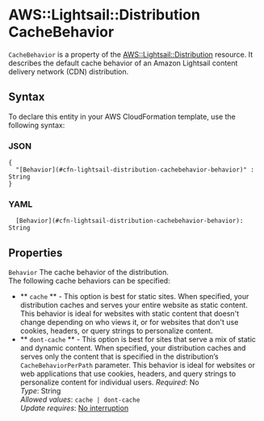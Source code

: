 # AWS::Lightsail::Distribution CacheBehavior<a name="aws-properties-lightsail-distribution-cachebehavior"></a>

`CacheBehavior` is a property of the [AWS::Lightsail::Distribution](https://docs.aws.amazon.com/AWSCloudFormation/latest/UserGuide/aws-resource-lightsail-distribution.html) resource\. It describes the default cache behavior of an Amazon Lightsail content delivery network \(CDN\) distribution\.

## Syntax<a name="aws-properties-lightsail-distribution-cachebehavior-syntax"></a>

To declare this entity in your AWS CloudFormation template, use the following syntax:

### JSON<a name="aws-properties-lightsail-distribution-cachebehavior-syntax.json"></a>

```
{
  "[Behavior](#cfn-lightsail-distribution-cachebehavior-behavior)" : String
}
```

### YAML<a name="aws-properties-lightsail-distribution-cachebehavior-syntax.yaml"></a>

```
  [Behavior](#cfn-lightsail-distribution-cachebehavior-behavior): String
```

## Properties<a name="aws-properties-lightsail-distribution-cachebehavior-properties"></a>

`Behavior` <a name="cfn-lightsail-distribution-cachebehavior-behavior"></a>
The cache behavior of the distribution\.  
The following cache behaviors can be specified:

- ** `cache` ** \- This option is best for static sites\. When specified, your distribution caches and serves your entire website as static content\. This behavior is ideal for websites with static content that doesn't change depending on who views it, or for websites that don't use cookies, headers, or query strings to personalize content\.
- ** `dont-cache` ** \- This option is best for sites that serve a mix of static and dynamic content\. When specified, your distribution caches and serves only the content that is specified in the distribution’s `CacheBehaviorPerPath` parameter\. This behavior is ideal for websites or web applications that use cookies, headers, and query strings to personalize content for individual users\.
  _Required_: No  
  _Type_: String  
  _Allowed values_: `cache | dont-cache`  
  _Update requires_: [No interruption](https://docs.aws.amazon.com/AWSCloudFormation/latest/UserGuide/using-cfn-updating-stacks-update-behaviors.html#update-no-interrupt)
